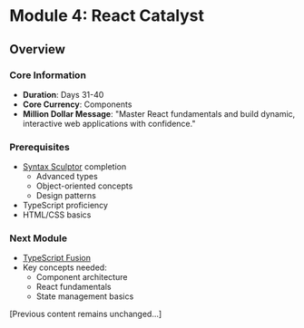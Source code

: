 # Module 4: React Catalyst

## Overview
### Core Information
- **Duration**: Days 31-40
- **Core Currency**: Components
- **Million Dollar Message**: "Master React fundamentals and build dynamic, interactive web applications with confidence."

### Prerequisites
- [Syntax Sculptor](../module-3-syntax-sculptor/README.md) completion
  - Advanced types
  - Object-oriented concepts
  - Design patterns
- TypeScript proficiency
- HTML/CSS basics

### Next Module
- [TypeScript Fusion](../module-5-typescript-fusion/README.md)
- Key concepts needed:
  - Component architecture
  - React fundamentals
  - State management basics

[Previous content remains unchanged...]